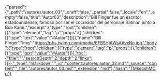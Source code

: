 {"parsed":{"_path":"/autores/autor_03","_draft":false,"_partial":false,"_locale":"en","_empty":false,"title":"Autor03","description":"Bill Finger fue un escritor estadounidense, famoso por ser el cocreador​ del personaje Batman junto a Bob Kane.","excerpt":{"type":"root","children":[{"type":"element","tag":"p","props":{},"children":[{"type":"text","value":"#Autor"}]}]},"name":"Bill Finger","img":"https://pbs.twimg.com/media/EFBSHjAWsAAvxNp.jpg","body":{"type":"root","children":[{"type":"element","tag":"p","props":{},"children":[{"type":"text","value":"#Autor"}]}],"toc":{"title":"","searchDepth":2,"depth":2,"links":[]}},"_type":"markdown","_id":"content:autores:autor_03.md","_source":"content","_file":"autores/autor_03.md","_extension":"md"},"hash":"TMkecshMCo"}